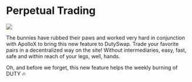 # Perpetual Trading

![](../../../.gitbook/assets/1\_c\_lNyENIc\_iE3Z1Hrr8Hag.png)

The bunnies have rubbed their paws and worked very hard in conjunction with ApolloX to bring this new feature to DutySwap. Trade your favorite pairs in a decentralized way on the site! Without intermediaries, easy, fast, safe and within reach of your legs, well, hands.

Oh, and before we forget, this new feature helps the weekly burning of DUTY 🔥
